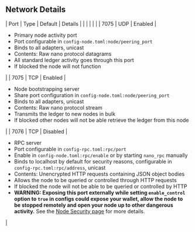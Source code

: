 ## Network Details

| Port | Type | Default  | Details |
|      |      |          |         |
| 7075 | UDP  | Enabled  | <ul><li>Primary node activity port</li><li>Port configurable in `config-node.toml:node/peering_port`</li><li>Binds to all adapters, unicast</li><li>Contents: Raw nano protocol datagrams</li><li>All standard ledger activity goes through this port</li><li>If blocked the node will not function</li></ul> |
| 7075 | TCP  | Enabled  | <ul><li>Node bootstrapping server</li><li>Share port configuration in `config-node.toml:node/peering_port`</li><li>Binds to all adapters, unicast</li><li>Contents: Raw nano protocol stream</li><li>Transmits the ledger to new nodes in bulk</li><li>If blocked other nodes will not be able retrieve the ledger from this node</li></ul> |
| 7076 | TCP  | Disabled | <ul><li>RPC server</li><li>Port configurable in `config-rpc.toml:rpc/port`</li><li>Enable in `config-node.toml:rpc/enable` or by starting `nano_rpc` manually</li><li> Binds to localhost by default for security reasons, configurable in `config-rpc.toml:rpc/address`, unicast</li><li>Contents: Unencrypted HTTP requests containing JSON object bodies</li><li>Allows the node to be queried or controlled through HTTP requests</li><li>If blocked the node will not be able to be queried or controlled by HTTP</li><li>**WARNING: Exposing this port externally while setting `enable_control` option to `true` in configs could expose your wallet, allow the node to be stopped remotely and open your node up to other dangerous activity.** See the [Node Security page](/running-a-node/security) for more details.</li></ul> |
